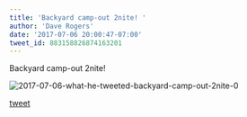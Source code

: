 ```yaml
---
title: 'Backyard camp-out 2nite! '
author: 'Dave Rogers'
date: '2017-07-06 20:00:47-07:00'
tweet_id: 883158826874163201
---
```

Backyard camp-out 2nite!

![2017-07-06-what-he-tweeted-backyard-camp-out-2nite-0](/heap/2017-07-06-what-he-tweeted-backyard-camp-out-2nite-0.jpg)

[tweet](https://twitter.com/yukondude/status/883158826874163201)